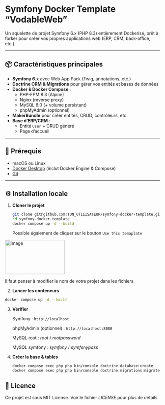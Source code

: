 # Symfony Docker Template “VodableWeb”

Un squelette de projet Symfony 6.x (PHP 8.3) entièrement Dockerisé, prêt à forker pour créer vos propres applications web (ERP, CRM, back-office, etc.).

---

## 📦 Caractéristiques principales

- **Symfony 6.x** avec Web App Pack (Twig, annotations, etc.)  
- **Doctrine ORM & Migrations** pour gérer vos entités et bases de données  
- **Docker & Docker Compose** :
  - PHP-FPM 8.3 (Alpine)  
  - Nginx (reverse proxy)  
  - MySQL 8.0 (+ volume persistant)  
  - phpMyAdmin (optionnel)  
- **MakerBundle** pour créer entités, CRUD, contrôleurs, etc.  
- **Base d’ERP/CRM** :
  - Entité `User` + CRUD généré  
  - Page d’accueil  

---

## 🚀 Prérequis

- macOS ou Linux  
- [Docker Desktop](https://www.docker.com/products/docker-desktop) (inclut Docker Engine & Compose)  
- [Git](https://git-scm.com/)  

---

## ⚙️ Installation locale

1. **Cloner le projet**  
   ```bash
   git clone git@github.com:TON_UTILISATEUR/symfony-docker-template.git
   cd symfony-docker-template
   docker compose up -d --build
   ```

   Possible également de cliquer sur le bouton `Use this temaplate`
<img width="194" height="111" alt="image" src="https://github.com/user-attachments/assets/b639995f-42fd-4503-84b9-73f0405a0972" />

Il faut penser à modifier le nom de votre projet dans les fichiers.

2. **Lancer les conteneurs**

```bash
docker compose up -d --build
```

3. **Vérifier**

    Symfony : ```http://localhost```

    phpMyAdmin (optionnel) : ```http://localhost:8080```

    MySQL root : *root* / *rootpassword*

    MySQL symfony : *symfony* / *symfonypass*

4. **Créer la base & tables**
   ```bash
   docker compose exec php php bin/console doctrine:database:create
   docker compose exec php php bin/console doctrine:migrations:migrate --no-interaction
   ```

## 📝 Licence

Ce projet est sous MIT License. Voir le fichier *LICENSE* pour plus de détails.
